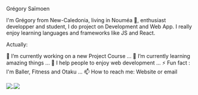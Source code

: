 Grégory Saïmoen

I'm Grégory from New-Caledonia, living in Nouméa 🌴, enthusiast developper and student, I do project on Development and Web App. I really enjoy learning languages and frameworks like JS and React.

Actually:

🔭 I’m currently working on a new Project Course ...
🌱 I’m currently learning amazing things ...
👯 I help people to enjoy web development ...
⚡ Fun fact : I'm Baller, Fitness and Otaku ...
📫 How to reach me: Website or email

<a href="https://github.com/Saimoen/github-readme-stats">
  <img align="center" src="https://github-readme-stats.vercel.app/api/pin/?username=Saimoen&repo=github-readme-stats" />
</a>
<a href="https://github.com/Saimoen/convoychat">
  <img align="center" src="https://github-readme-stats.vercel.app/api/pin/?username=Saimoen&repo=convoychat" />
</a>
